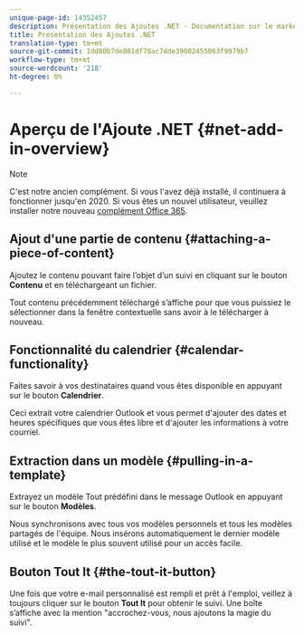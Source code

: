 ```yaml
---
unique-page-id: 14352457
description: Présentation des Ajoutes .NET - Documentation sur le marketing - Documentation sur le produit
title: Présentation des Ajoutes .NET
translation-type: tm+mt
source-git-commit: 1dd80b7de801df78ac7dde39002455063f9979b7
workflow-type: tm+mt
source-wordcount: '218'
ht-degree: 0%

---
```



# Aperçu de l&#39;Ajoute .NET {#net-add-in-overview}

>[!NOTE]
>
>C&#39;est notre ancien complément. Si vous l&#39;avez déjà installé, il continuera à fonctionner jusqu&#39;en 2020. Si vous êtes un nouvel utilisateur, veuillez installer notre nouveau [complément Office 365](https://s3.amazonaws.com/tout-user-store/outlook-mac/assets/install_tout_add-in_outlook_mac.pdf).

## Ajout d&#39;une partie de contenu {#attaching-a-piece-of-content}

Ajoutez le contenu pouvant faire l’objet d’un suivi en cliquant sur le bouton **Contenu** et en téléchargeant un fichier.

Tout contenu précédemment téléchargé s’affiche pour que vous puissiez le sélectionner dans la fenêtre contextuelle sans avoir à le télécharger à nouveau.

## Fonctionnalité du calendrier {#calendar-functionality}

Faites savoir à vos destinataires quand vous êtes disponible en appuyant sur le bouton **Calendrier**.

Ceci extrait votre calendrier Outlook et vous permet d&#39;ajouter des dates et heures spécifiques que vous êtes libre et d&#39;ajouter les informations à votre courriel.

## Extraction dans un modèle {#pulling-in-a-template}

Extrayez un modèle Tout prédéfini dans le message Outlook en appuyant sur le bouton **Modèles**.

Nous synchronisons avec tous vos modèles personnels et tous les modèles partagés de l&#39;équipe. Nous insérons automatiquement le dernier modèle utilisé et le modèle le plus souvent utilisé pour un accès facile.

## Bouton Tout It {#the-tout-it-button}

Une fois que votre e-mail personnalisé est rempli et prêt à l&#39;emploi, veillez à toujours cliquer sur le bouton **Tout It** pour obtenir le suivi. Une boîte s’affiche avec la mention &quot;accrochez-vous, nous ajoutons la magie du suivi&quot;.
